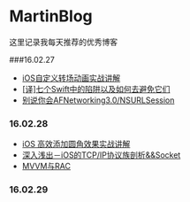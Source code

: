 # MartinBlog

 这里记录我每天推荐的优秀博客
 
###16.02.27
 * [iOS自定义转场动画实战讲解](http://www.jianshu.com/p/ea0132738057)
 * [[译]七个Swift中的陷阱以及如何去避免它们](http://www.jianshu.com/p/4db09441eef9)
 * [别说你会AFNetworking3.0/NSURLSession](http://www.jianshu.com/p/5969bbb4af9f)
 
### 16.02.28

* [iOS 高效添加圆角效果实战讲解](http://www.jianshu.com/p/f970872fdc22)
* [深入浅出－iOS的TCP/IP协议族剖析&&Socket](http://www.jianshu.com/p/cc756016243b)
* [MVVM与RAC](http://www.jianshu.com/p/39ee13d03b75)

### 16.02.29

